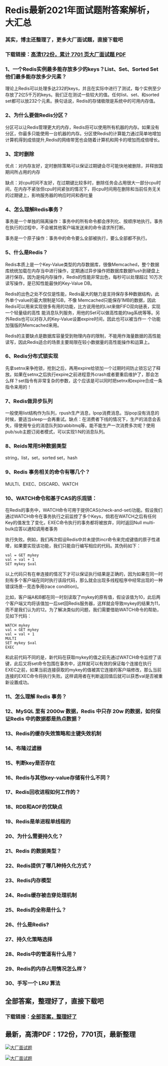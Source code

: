 # Redis最新2021年面试题附答案解析，大汇总

### 其实，博主还整理了，更多大厂面试题，直接下载吧

### 下载链接：[高清172份，累计 7701 页大厂面试题  PDF](https://github.com/souyunku/DevBooks/blob/master/docs/index.md)



### 1、一个Redis实例最多能存放多少的keys？List、Set、Sorted Set他们最多能存放多少元素？

理论上Redis可以处理多达232的keys，并且在实际中进行了测试，每个实例至少存放了2亿5千万的keys。我们正在测试一些较大的值。任何list、set、和sorted set都可以放232个元素。换句话说，Redis的存储极限是系统中的可用内存值。


### 2、为什么要做Redis分区？

分区可以让Redis管理更大的内存，Redis将可以使用所有机器的内存。如果没有分区，你最多只能使用一台机器的内存。分区使Redis的计算能力通过简单地增加计算机得到成倍提升,Redis的网络带宽也会随着计算机和网卡的增加而成倍增长。


### 3、定时删除

优点：对内存友好，定时删除策略可以保证过期键会尽可能快地被删除，并释放国期间所占用的内存

缺点：对cpu时间不友好，在过期键比较多时，删除任务会占用很大一部分cpu时间，在内存不紧张但cpu时间紧张的情况下，将cpu时间用在删除和当前任务无关的过期键上，影响服务器的响应时间和吞吐量


### 4、怎么理解Redis事务？

事务是一个单独的隔离操作：事务中的所有命令都会序列化、按顺序地执行。事务在执行的过程中，不会被其他客户端发送来的命令请求所打断。

事务是一个原子操作：事务中的命令要么全部被执行，要么全部都不执行。


### 5、什么是Redis？

Redis本质上是一个Key-Value类型的内存数据库，很像Memcached，整个数据库统统加载在内存当中进行操作，定期通过异步操作把数据库数据flush到硬盘上进行保存。因为是纯内存操作，Redis的性能非常出色，每秒可以处理超过 10万次读写操作，是已知性能最快的Key-Value DB。

Redis的出色之处不仅仅是性能，Redis最大的魅力是支持保存多种数据结构，此外单个value的最大限制是1GB，不像 Memcached只能保存1MB的数据，因此Redis可以用来实现很多有用的功能，比方说用他的List来做FIFO双向链表，实现一个轻量级的高性 能消息队列服务，用他的Set可以做高性能的tag系统等等。另外Redis也可以对存入的Key-Value设置expire时间，因此也可以被当作一 个功能加强版的Memcached来用。

Redis的主要缺点是数据库容量受到物理内存的限制，不能用作海量数据的高性能读写，因此Redis适合的场景主要局限在较小数据量的高性能操作和运算上。


### 6、Redis分布式锁实现

先拿setnx来争抢锁，抢到之后，再用expire给锁加一个过期时间防止锁忘记了释放。如果在setnx之后执行expire之前进程意外crash或者要重启维护了，那会怎么样？set指令有非常复杂的参数，这个应该是可以同时把setnx和expire合成一条指令来用的！


### 7、Redis做异步队列

一般使用list结构作为队列，rpush生产消息，lpop消费消息。当lpop没有消息的时候，要适当sleep一会再重试。缺点：在消费者下线的情况下，生产的消息会丢失，得使用专业的消息队列如rabbitmq等。能不能生产一次消费多次呢？使用pub/sub主题订阅者模式，可以实现1:N的消息队列。


### 8、Reids常用5种数据类型

string，list，set，sorted set，hash


### 9、Redis 事务相关的命令有哪几个？

MULTI、EXEC、DISCARD、WATCH


### 10、WATCH命令和基于CAS的乐观锁：

在Redis的事务中，WATCH命令可用于提供CAS(check-and-set)功能。假设我们通过WATCH命令在事务执行之前监控了多个Keys，倘若在WATCH之后有任何Key的值发生了变化，EXEC命令执行的事务都将被放弃，同时返回Null multi-bulk应答以通知调用者事务

执行失败。例如，我们再次假设Redis中并未提供incr命令来完成键值的原子性递增，如果要实现该功能，我们只能自行编写相应的代码。其伪码如下：

```
val = GET mykey
val = val + 1
SET mykey $val
```

以上代码只有在单连接的情况下才可以保证执行结果是正确的，因为如果在同一时刻有多个客户端在同时执行该段代码，那么就会出现多线程程序中经常出现的一种错误场景--竞态争用(race condition)。

比如，客户端A和B都在同一时刻读取了mykey的原有值，假设该值为10，此后两个客户端又均将该值加一后set回Redis服务器，这样就会导致mykey的结果为11，而不是我们认为的12。为了解决类似的问题，我们需要借助WATCH命令的帮助，见如下代码：

```
WATCH mykey
val = GET mykey
val = val + 1
MULTI
SET mykey $val
EXEC
```

和此前代码不同的是，新代码在获取mykey的值之前先通过WATCH命令监控了该键，此后又将set命令包围在事务中，这样就可以有效的保证每个连接在执行EXEC之前，如果当前连接获取的mykey的值被其它连接的客户端修改，那么当前连接的EXEC命令将执行失败。这样调用者在判断返回值后就可以获悉val是否被重新设置成功。


### 11、怎么理解 Redis 事务？
### 12、MySQL 里有 2000w 数据，Redis 中只存 20w 的数据，如何保证Redis 中的数据都是热点数据？
### 13、Redis的缓存失效策略和主键失效机制
### 14、布隆过滤器
### 15、判断key是否存在
### 16、Redis与其他key-value存储有什么不同？
### 17、Redis回收进程如何工作的？
### 18、RDB和AOF的优缺点
### 19、Redis是单进程单线程的
### 20、为什么需要持久化？
### 21、Redis 的数据类型？
### 22、Redis提供了哪几种持久化方式？
### 23、Redis内存模型
### 24、Redis缓存被击穿处理机制
### 25、Redis的全称是什么？
### 26、什么是Redis?
### 27、持久化策略选择
### 28、Redis中的管道有什么用？
### 29、Redis的内存占用情况怎么样？
### 30、手写一个 LRU 算法




## 全部答案，整理好了，直接下载吧

### 下载链接：[全部答案，整理好了](https://www.souyunku.com/wp-content/uploads/weixin/githup-weixin-2.png)




## 最新，高清PDF：172份，7701页，最新整理

[![大厂面试题](https://www.souyunku.com/wp-content/uploads/weixin/mst.png "架构师专栏")](https://www.souyunku.com/wp-content/uploads/weixin/githup-weixin.png "架构师专栏")

[![大厂面试题](https://www.souyunku.com/wp-content/uploads/weixin/githup-weixin.png "架构师专栏")](https://www.souyunku.com/wp-content/uploads/weixin/githup-weixin.png "架构师专栏")
